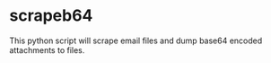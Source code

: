 # scrapeb64
This python script will scrape email files and dump base64 encoded attachments to files.
